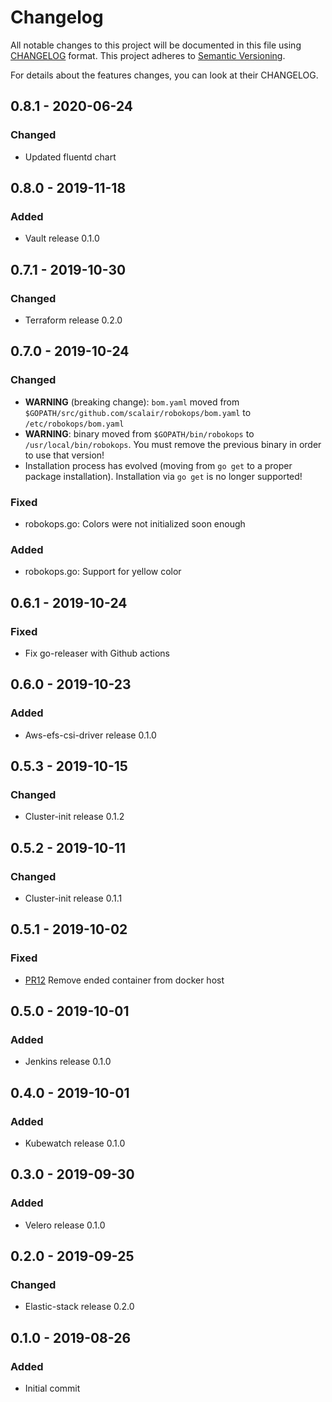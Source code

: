 # Changelog
All notable changes to this project will be documented in this file using [CHANGELOG](https://keepachangelog.com/en/0.3.0/) format.
This project adheres to [Semantic Versioning](https://semver.org/spec/v2.0.0.html).

For details about the features changes, you can look at their CHANGELOG.

## 0.8.1 - 2020-06-24
### Changed
- Updated fluentd chart

## 0.8.0 - 2019-11-18
### Added
- Vault release 0.1.0

## 0.7.1 - 2019-10-30
### Changed
- Terraform release 0.2.0

## 0.7.0 - 2019-10-24
### Changed
- **WARNING** (breaking change): `bom.yaml` moved from `$GOPATH/src/github.com/scalair/robokops/bom.yaml` to `/etc/robokops/bom.yaml`
- **WARNING**: binary moved from `$GOPATH/bin/robokops` to `/usr/local/bin/robokops`. You must remove the previous binary in order to use that version!
- Installation process has evolved (moving from `go get` to a proper package installation). Installation via `go get` is no longer supported!

### Fixed
- robokops.go: Colors were not initialized soon enough

### Added
- robokops.go: Support for yellow color

## 0.6.1 - 2019-10-24
### Fixed
-  Fix go-releaser with Github actions

## 0.6.0 - 2019-10-23
### Added
-  Aws-efs-csi-driver release 0.1.0

## 0.5.3 - 2019-10-15
### Changed
- Cluster-init release 0.1.2

## 0.5.2 - 2019-10-11
### Changed
- Cluster-init release 0.1.1

## 0.5.1 - 2019-10-02
### Fixed
- [PR12](https://github.com/scalair/robokops/pull/12) Remove ended container from docker host

## 0.5.0 - 2019-10-01
### Added
- Jenkins release 0.1.0

## 0.4.0 - 2019-10-01
### Added
- Kubewatch release 0.1.0

## 0.3.0 - 2019-09-30
### Added
- Velero release 0.1.0

## 0.2.0 - 2019-09-25
### Changed
- Elastic-stack release 0.2.0

## 0.1.0 - 2019-08-26
### Added
- Initial commit
